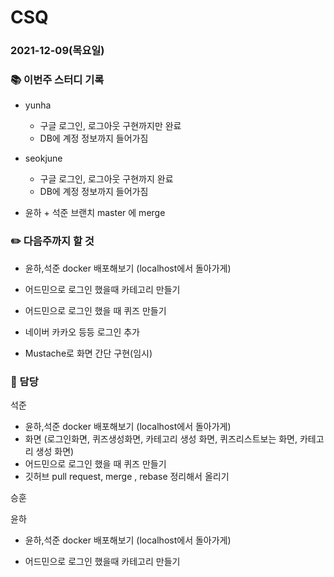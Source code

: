 # CSQ

### 2021-12-09(목요일)

### :books: 이번주 스터디 기록

* yunha
  * 구글 로그인, 로그아웃 구현까지만 완료
  * DB에 계정 정보까지 들어가짐
* seokjune
  * 구글 로그인, 로그아웃 구현까지 완료
  * DB에 계정 정보까지 들어가짐

* 윤하 + 석준 브랜치 master 에 merge


### :pencil2: 다음주까지 할 것

* 윤하,석준 docker 배포해보기 (localhost에서 돌아가게)
* 어드민으로 로그인 했을때 카테고리 만들기
* 어드민으로 로그인 했을 때 퀴즈 만들기
* 네이버 카카오 등등 로그인 추가

* Mustache로 화면 간단 구현(임시)

### :school_satchel: 담당

석준

* 윤하,석준 docker 배포해보기 (localhost에서 돌아가게)
* 화면 (로그인화면, 퀴즈생성화면, 카테고리 생성 화면, 퀴즈리스트보는 화면, 카테고리 생성 화면)
* 어드민으로 로그인 했을 때 퀴즈 만들기
* 깃허브 pull request, merge , rebase 정리해서 올리기


승훈



윤하

* 윤하,석준 docker 배포해보기 (localhost에서 돌아가게)

* 어드민으로 로그인 했을때 카테고리 만들기

  
